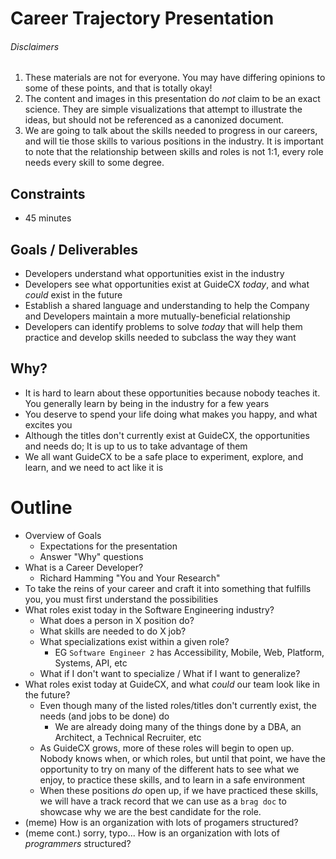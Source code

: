 # Career Trajectory Presentation

###### Disclaimers

1. These materials are not for everyone. You may have differing opinions to some of these points, and that is totally okay!
2. The content and images in this presentation do _not_ claim to be an exact science. They are simple visualizations that attempt to illustrate the ideas, but should not be referenced as a canonized document.
3. We are going to talk about the skills needed to progress in our careers, and will tie those skills to various positions in the industry. It is important to note that the relationship between skills and roles is not 1:1, every role needs every skill to some degree.
  <!-- Show Spider Plot Graph -->

## Constraints

- 45 minutes

## Goals / Deliverables

- Developers understand what opportunities exist in the industry
- Developers see what opportunities exist at GuideCX _today_, and what _could_ exist in the future
- Establish a shared language and understanding to help the Company and Developers maintain a more mutually-beneficial relationship
- Developers can identify problems to solve _today_ that will help them practice and develop skills needed to subclass the way they want

## Why?

- It is hard to learn about these opportunities because nobody teaches it. You generally learn by being in the industry for a few years
- You deserve to spend your life doing what makes you happy, and what excites you
- Although the titles don't currently exist at GuideCX, the opportunities and needs do; It is up to us to take advantage of them
- We all want GuideCX to be a safe place to experiment, explore, and learn, and we need to act like it is

# Outline

- Overview of Goals
  - Expectations for the presentation
  - Answer "Why" questions
- What is a Career Developer?
  - Richard Hamming "You and Your Research"
- To take the reins of your career and craft it into something that fulfills you, you must first understand the possibilities
- What roles exist today in the Software Engineering industry?
  <!-- Show Roles chart and discuss in an open-panel what the different roles do -->
  - What does a person in X position do?
  - What skills are needed to do X job?
  - What specializations exist within a given role?
    - EG `Software Engineer 2` has Accessibility, Mobile, Web, Platform, Systems, API, etc
  - What if I don't want to specialize / What if I want to generalize?
- What roles exist today at GuideCX, and what _could_ our team look like in the future?
  <!-- Show grayed-out Roles chart to show what positions we currently have -->
  - Even though many of the listed roles/titles don't currently exist, the needs (and jobs to be done) do
    - We are already doing many of the things done by a DBA, an Architect, a Technical Recruiter, etc
  - As GuideCX grows, more of these roles will begin to open up. Nobody knows when, or which roles, but until that point, we have the opportunity to try on many of the different hats to see what we enjoy, to practice these skills, and to learn in a safe environment
  - When these positions _do_ open up, if we have practiced these skills, we will have a track record that we can use as a `brag doc` to showcase why we are the best candidate for the role.
- (meme) How is an organization with lots of progamers structured?
  <!-- Show an image of an E-Sports team because lol -->
- (meme cont.) sorry, typo... How is an organization with lots of *programmers* structured?
  <!-- Demonstrate proposed organizational chart -->


